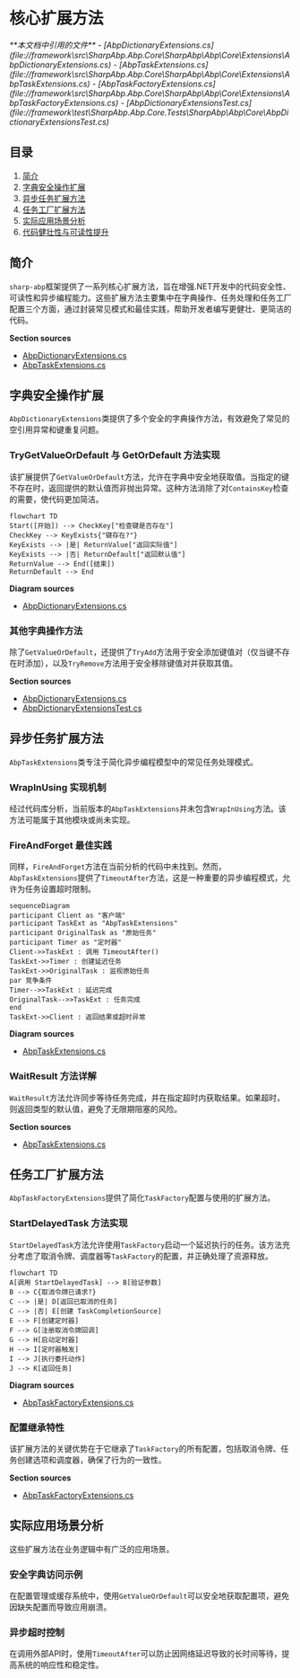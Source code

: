 
# 核心扩展方法

<cite>
**本文档中引用的文件**
- [AbpDictionaryExtensions.cs](file://framework\src\SharpAbp.Abp.Core\SharpAbp\Abp\Core\Extensions\AbpDictionaryExtensions.cs)
- [AbpTaskExtensions.cs](file://framework\src\SharpAbp.Abp.Core\SharpAbp\Abp\Core\Extensions\AbpTaskExtensions.cs)
- [AbpTaskFactoryExtensions.cs](file://framework\src\SharpAbp.Abp.Core\SharpAbp\Abp\Core\Extensions\AbpTaskFactoryExtensions.cs)
- [AbpDictionaryExtensionsTest.cs](file://framework\test\SharpAbp.Abp.Core.Tests\SharpAbp\Abp\Core\AbpDictionaryExtensionsTest.cs)
</cite>

## 目录
1. [简介](#简介)
2. [字典安全操作扩展](#字典安全操作扩展)
3. [异步任务扩展方法](#异步任务扩展方法)
4. [任务工厂扩展方法](#任务工厂扩展方法)
5. [实际应用场景分析](#实际应用场景分析)
6. [代码健壮性与可读性提升](#代码健壮性与可读性提升)

## 简介
`sharp-abp`框架提供了一系列核心扩展方法，旨在增强.NET开发中的代码安全性、可读性和异步编程能力。这些扩展方法主要集中在字典操作、任务处理和任务工厂配置三个方面，通过封装常见模式和最佳实践，帮助开发者编写更健壮、更简洁的代码。

**Section sources**
- [AbpDictionaryExtensions.cs](file://framework\src\SharpAbp.Abp.Core\SharpAbp\Abp\Core\Extensions\AbpDictionaryExtensions.cs)
- [AbpTaskExtensions.cs](file://framework\src\SharpAbp.Abp.Core\SharpAbp\Abp\Core\Extensions\AbpTaskExtensions.cs)

## 字典安全操作扩展

`AbpDictionaryExtensions`类提供了多个安全的字典操作方法，有效避免了常见的空引用异常和键重复问题。

### TryGetValueOrDefault 与 GetOrDefault 方法实现
该扩展提供了`GetValueOrDefault`方法，允许在字典中安全地获取值。当指定的键不存在时，返回提供的默认值而非抛出异常。这种方法消除了对`ContainsKey`检查的需要，使代码更加简洁。

```mermaid
flowchart TD
Start([开始]) --> CheckKey["检查键是否存在"]
CheckKey --> KeyExists{"键存在?"}
KeyExists --> |是| ReturnValue["返回实际值"]
KeyExists --> |否| ReturnDefault["返回默认值"]
ReturnValue --> End([结束])
ReturnDefault --> End
```

**Diagram sources**
- [AbpDictionaryExtensions.cs](file://framework\src\SharpAbp.Abp.Core\SharpAbp\Abp\Core\Extensions\AbpDictionaryExtensions.cs#L40-L57)

### 其他字典操作方法
除了`GetValueOrDefault`，还提供了`TryAdd`方法用于安全添加键值对（仅当键不存在时添加），以及`TryRemove`方法用于安全移除键值对并获取其值。

**Section sources**
- [AbpDictionaryExtensions.cs](file://framework\src\SharpAbp.Abp.Core\SharpAbp\Abp\Core\Extensions\AbpDictionaryExtensions.cs#L15-L85)
- [AbpDictionaryExtensionsTest.cs](file://framework\test\SharpAbp.Abp.Core.Tests\SharpAbp\Abp\Core\AbpDictionaryExtensionsTest.cs#L10-L98)

## 异步任务扩展方法

`AbpTaskExtensions`类专注于简化异步编程模型中的常见任务处理模式。

### WrapInUsing 实现机制
经过代码库分析，当前版本的`AbpTaskExtensions`并未包含`WrapInUsing`方法。该方法可能属于其他模块或尚未实现。

### FireAndForget 最佳实践
同样，`FireAndForget`方法在当前分析的代码中未找到。然而，`AbpTaskExtensions`提供了`TimeoutAfter`方法，这是一种重要的异步编程模式，允许为任务设置超时限制。

```mermaid
sequenceDiagram
participant Client as "客户端"
participant TaskExt as "AbpTaskExtensions"
participant OriginalTask as "原始任务"
participant Timer as "定时器"
Client->>TaskExt : 调用 TimeoutAfter()
TaskExt->>Timer : 创建延迟任务
TaskExt->>OriginalTask : 监视原始任务
par 竞争条件
Timer-->>TaskExt : 延迟完成
OriginalTask-->>TaskExt : 任务完成
end
TaskExt->>Client : 返回结果或超时异常
```

**Diagram sources**
- [AbpTaskExtensions.cs](file://framework\src\SharpAbp.Abp.Core\SharpAbp\Abp\Core\Extensions\AbpTaskExtensions.cs#L59-L92)

### WaitResult 方法详解
`WaitResult`方法允许同步等待任务完成，并在指定超时内获取结果。如果超时，则返回类型的默认值，避免了无限期阻塞的风险。

**Section sources**
- [AbpTaskExtensions.cs](file://framework\src\SharpAbp.Abp.Core\SharpAbp\Abp\Core\Extensions\AbpTaskExtensions.cs#L9-L37)

## 任务工厂扩展方法

`AbpTaskFactoryExtensions`提供了简化`TaskFactory`配置与使用的扩展方法。

### StartDelayedTask 方法实现
`StartDelayedTask`方法允许使用`TaskFactory`启动一个延迟执行的任务。该方法充分考虑了取消令牌、调度器等`TaskFactory`的配置，并正确处理了资源释放。

```mermaid
flowchart TD
A[调用 StartDelayedTask] --> B[验证参数]
B --> C{取消令牌已请求?}
C --> |是| D[返回已取消的任务]
C --> |否| E[创建 TaskCompletionSource]
E --> F[创建定时器]
F --> G[注册取消令牌回调]
G --> H[启动定时器]
H --> I[定时器触发]
I --> J[执行委托动作]
J --> K[返回任务]
```

**Diagram sources**
- [AbpTaskFactoryExtensions.cs](file://framework\src\SharpAbp.Abp.Core\SharpAbp\Abp\Core\Extensions\AbpTaskFactoryExtensions.cs#L9-L86)

### 配置继承特性
该扩展方法的关键优势在于它继承了`TaskFactory`的所有配置，包括取消令牌、任务创建选项和调度器，确保了行为的一致性。

**Section sources**
- [AbpTaskFactoryExtensions.cs](file://framework\src\SharpAbp.Abp.Core\SharpAbp\Abp\Core\Extensions\AbpTaskFactoryExtensions.cs#L9-L86)

## 实际应用场景分析

这些扩展方法在业务逻辑中有广泛的应用场景。

### 安全字典访问示例
在配置管理或缓存系统中，使用`GetValueOrDefault`可以安全地获取配置项，避免因缺失配置而导致应用崩溃。

### 异步超时控制
在调用外部API时，使用`TimeoutAfter`可以防止因网络延迟导致的长时间等待，提高系统的响应性和稳定性。

###